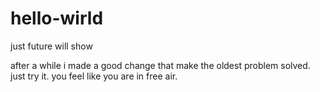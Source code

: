 # hello-wirld
just future will show 

after a while i made a good change that make the oldest problem solved.
just try it. you feel like you are in free air.
